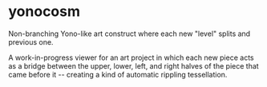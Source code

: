 # yonocosm
Non-branching Yono-like art construct where each new "level" splits and previous one.

A work-in-progress viewer for an art project in which each new piece acts as a bridge between the upper, lower, left, and right halves of the piece that came before it -- creating a kind of automatic rippling tessellation.
